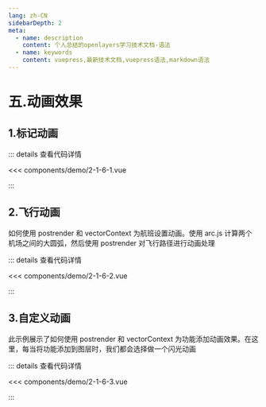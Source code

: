 ```yaml
---
lang: zh-CN
sidebarDepth: 2
meta:
  - name: description
    content: 个人总结的openlayers学习技术文档-语法
  - name: keywords
    content: vuepress,最新技术文档,vuepress语法,markdown语法
---
```


# 五.动画效果

## 1.标记动画

  <Container url="/resume/?type=openlayers&name=2-1-6-1.vue" />

::: details 查看代码详情

<<< components/demo/2-1-6-1.vue

:::

## 2.飞行动画

如何使用 postrender 和 vectorContext 为航班设置动画。使用 arc.js 计算两个机场之间的大圆弧，然后使用 postrender 对飞行路径进行动画处理

  <Container url="/resume/?type=openlayers&name=2-1-6-2.vue" />

::: details 查看代码详情

<<< components/demo/2-1-6-2.vue

:::

## 3.自定义动画

此示例展示了如何使用 postrender 和 vectorContext 为功能添加动画效果。在这里，每当将功能添加到图层时，我们都会选择做一个闪光动画

  <Container url="/resume/?type=openlayers&name=2-1-6-3.vue" />

::: details 查看代码详情

<<< components/demo/2-1-6-3.vue

:::
